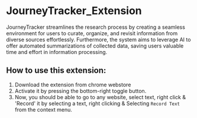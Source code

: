 # JourneyTracker_Extension
JourneyTracker streamlines the research process by creating a seamless environment for users to curate, organize, and revisit information from diverse sources effortlessly. Furthermore, the system aims to leverage AI to offer automated summarizations of collected data, saving users valuable time and effort in information processing.

## How to use this extension:
1. Download the extension from chrome webstore
2. Activate it by pressing the bottom-right toggle button.
3. Now, you should be able to go to any website, select text, right click & 'Record' it by selecting a text, right clicking & Selecting `Record Text` from the context menu.